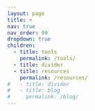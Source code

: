 ```yaml
---
layout: page
title: +
nav: true
nav_order: 99
dropdown: true
children:
  - title: tools
    permalink: /tools/
  - title: divider
  - title: resources
    permalink: /resources/
#   - title: divider
#   - title: blog
#     permalink: /blog/
---
```

